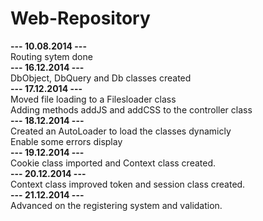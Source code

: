 Web-Repository
=============

<b>--- 10.08.2014 ---</b><br/>
Routing sytem done<br/>
<b>--- 16.12.2014 ---</b><br/>
DbObject, DbQuery and Db classes created<br/>
<b>--- 17.12.2014 ---</b><br/>
Moved file loading to a Filesloader class<br/>
Adding methods addJS and addCSS to the controller class<br/>
<b>--- 18.12.2014 ---</b><br/>
Created an AutoLoader to load the classes dynamicly<br/>
Enable some errors display<br/>
<b>--- 19.12.2014 ---</b><br/>
Cookie class imported and Context class created.<br/>
<b>--- 20.12.2014 ---</b><br/>
Context class improved token and session class created.<br/>
<b>--- 21.12.2014 ---</b><br/>
Advanced on the registering system and validation.<br/>
